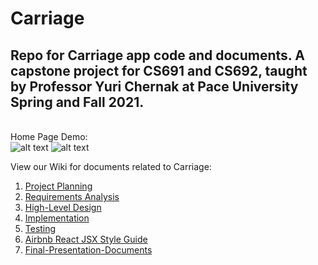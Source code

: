 # Carriage
## Repo for Carriage app code and documents. A capstone project for CS691 and CS692, taught by Professor Yuri Chernak at Pace University Spring  and Fall 2021.

</BR>Home Page Demo:
</BR>![alt text](https://i.ibb.co/3RHfrzJ/carriage-homepage-functionality-demo.gif) ![alt text](https://i.ibb.co/kM2qNJd/carriage-all-screens-gif.gif)

View our Wiki for documents related to Carriage: 
1. [Project Planning](https://github.com/cs691-spring2021-team1-project/carriage/wiki/1.-Project-Planning)
2. [Requirements Analysis](https://github.com/cs691-spring2021-team1-project/carriage/wiki/2.-Requirements-Analysis)
3. [High-Level Design](https://github.com/cs691-spring2021-team1-project/carriage/wiki/3.-High-Level-Design)
4. [Implementation](https://github.com/cs691-spring2021-team1-project/carriage/wiki/4.-Implementation)
5. [Testing](https://github.com/cs691-spring2021-team1-project/carriage/wiki/5.-Testing)
6. [Airbnb React JSX Style Guide](https://github.com/cs691-spring2021-team1-project/carriage/wiki/6.-Airbnb-React-JSX-Style-Guide)
7. [Final-Presentation-Documents](https://github.com/cs691-spring2021-team1-project/carriage/wiki/7.-Final-Presentation-Documents)

